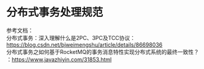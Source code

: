 # 分布式事务处理规范

参考文档：  
分布式事务：深入理解什么是2PC、3PC及TCC协议：https://blog.csdn.net/bjweimengshu/article/details/86698036   
分布式事务之如何基于RocketMQ的事务消息特性实现分布式系统的最终一致性？ ：https://www.javazhiyin.com/31853.html